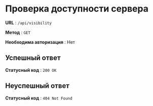 # Проверка доступности сервера
**URL** : `/api/visibility`  
  
**Метод** : `GET`  
  
**Необходима авторизация** : Нет  

## Успешный ответ
**Статусный код** : `200 OK`

## Неуспешный ответ
**Статусный код** : `404 Not Found`
